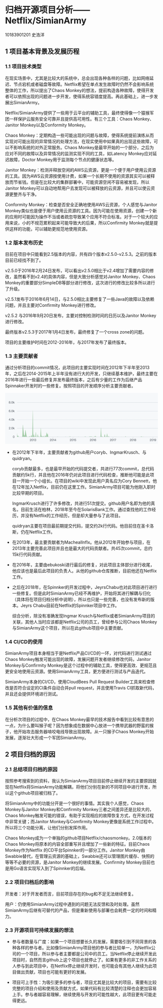 # 归档开源项目分析——Netflix/SimianArmy

10183901201 史浩洋

## 1 项目基本背景及发展历程

### 1.1 项目技术类型

在现实场景中，尤其是比较大的系统中，总会出现各种各样的问题，比如网络延迟、节点宕机或者磁盘等故障。Netflix希望在单点发生故障时仍然不会影响系统整体的工作，所以提出了Chaos Monkey的想法，提前构造各种故障，使得开发者可以依照出现的问题进一步开发，使得系统容错度提高。再此基础上，进一步发展出SimianArmy。

Netflix/SimianArmy提供了一些用于云平台的辅助工具，最终使得像一个猿猴军团一样保护云服务安全可靠并且提供高可用性。有三个工具：Chaos Monkey、Janitor Monkey以及Conformity Monkey。

Chaos Monkey：定期构造一些可能出现的问题与故障，使得系统提前演练从而实现对可能出现的异常情况的处理方法，在现实使用中如果真的出现这些故障，可以不影响系统的对外正常服务。Chaos Monkey是最早开始的一个部分，之后为应对不同的故障以及异常情况的监测实现不同的工具，如Latency Monkey应对延迟故障，Doctor Monkey用于监测每个节点的健康状态等。

Janitor Monkey：检测并释放空闲的AWS云资源，更是一个便于用户使用云资源的工具。因为AWS云资源按使用计费，如果一个长期不使用的资源其实可以被释放而节省钱。但是在比较大的集群部署中，可能资源空闲不容易被发现，所以Janitor Monkey可以自动地帮用户去发现可以被释放的云资源，并且可以使云资源更整齐与干净。

Conformity Monkey：检查是否安全正确地使用AWS云资源，个人感觉与Janitor Monkey类似也是便于用户使用云资源的工具。因为可能在使用资源，创建一个新的应用时可能因为操作不当或者疏忽导致某个应用不符合标准。对于一个较大的应用来说，小的不规范累积起来可能导致大的后果，所以Confirmity Monkey就是提供这样的功能，可以辅助更规范地使用资源。

### 1.2 版本发布历史

目前在项目中只能看到2.5版本的内容，共有四个版本v2.5.0-v2.5.3。之前的版本目前已经找不到了。

v2.5.0于2016年2月24日发布，可以看出v2.5.0相比于v2.4增加了需要内容的修改，虽然看不到v2.4的具体内容，但是大致分析感觉对Janitor Monkey、Chaos Monkey的重要部分SimpleDB等部分进行修改，这次进行的修改比较多所以进行了升级。

v2.5.1发布于2016年6月14日，与2.5.0相比主要修复了一些Java的故障以及依赖问题，并且主要对Confirmity Monkey进行修改。

v2.5.2 与2016年9月20日发布，主要对控制检测时间的日历以及Janitor Monkey进行修改。

最终版本v2.5.3于2017年1月4日发布，最终修复了一个cross zone的问题。

项目的主要维护时间在2012-2016年，与2017年发布了最终版本。

### 1.3 主要贡献者

通过分析项目的commit情况，此项目的主要实现时间在2012年下半年至2013年，之后在2014-2015年上半年没有进行大的开发，只继续基本维护，最终主要在2016年进行一些最后修复并发布最终版本，之后有少量的工作为后继产品Spinnaker开发时的一些修复。按照项目的开发顺序分析主要贡献者。

![Image](https://github.com/HaoyangShi/22-Spring-OSDD/blob/10183901201-final-report/final-report/contributer.png)

- 在2012年下半年，主要贡献者为github用户coryb、IngmarKrusch、与quidryan。

  coryb贡献最多，也是最早开始的代码提交者，共进行77次commit，总代码贡献约5k行，并且他在2016年仍对此项目进行代码检查，推断他可能是此项目一开始一个小组长。在项目的wiki中发现此用户真名应为Cory Bennett，他在12年加入Netflix，目前仍在这里工作。SimianArmy项目可能为他刚入职时比较早期的项目。

  IngmarKrusch进行了许多修改，共进行51次提交。github用户名即为他的真名，目前生活在柏林，2018年至今在SolarisBank工作。通过查找他的工作经历，并没有Netflix的工作经历，但是却大量参与了此项目。

  quidryan主要在项目最前期提交代码，提交约2k行代码。他目前住在圣卡洛斯，仍在Netflix工作。

- 在2013年，最主要贡献者为MachealInflx。他从2012年开始参与项目，在2013年主要完善此项目并且也是最大的代码贡献者。共45次commit，总约15k行代码贡献。

- 在2016年，主要由ebukoski进行最后的修复，对此项目主体部分进行收尾，他应该也是最后此项目的负责人。从他的github仓库推断，目前他还在Netflix工作。

- 之后在2018年，在Spinnker的开发过程中，JeyrsChabu也对此项目进行进行一些修复。但是此时SimianArmy已经不再维护，开始将其进行解耦与归化（具体将在项目归档分析中说明），所以也只是一些完善，也没有发布新的版本。Jeyrs Chabu目前在Netflix的Spinnker项目中工作。

  综合分析，除没有准确发现Ingmar Krusch与Netflix或者SimianArmy项目的关联，其他人当时应该都是Netflix公司的员工，曾经参与公司Chaos Monkey与SimianArmy这个项目，所以在此github项目中主要贡献。

### 1.4 CI/CD的使用

SimianArmy项目本身相当于是Netflix产品CI/CD的一环，对代码进行测试通过Chaos Monkey触发可能出现的故障，发展问题开发者继续修改代码，Janitor Monkey与Confirmity Monkey是这个过程中的辅助工具，使得更高效、更规范且更安全地使用云资源。使用SimianArmy工具，更方便进行测试与产品迭代。

SimianArmy本身的CI/CD，使用CloudBees Pull Request Builder工具来检查修改是否符合设定的CI条件自动合并pull request，并且使用Travis CI抓取新代码，并且还会提供环境进行测试。

### 1.5 其他有价值的信息

在分析次项目的过程中，在Chaos Monkey最早的技术报告中看到比较有意思的一点，为什么要叫猴子呢？因为想象成在数据中心放进一个携带武器的野蛮的猴子，他开始攻击服务器啃咬电线导致出现故障。从一只猴子Chaos Monkey开始发展，逐渐壮大形成一个军团SimianArmy。

## 2 项目归档的原因

### 2.1 总结项目归档的原因

按照参考搜索到的资料，我认为SimianArmy项目目前停止继续开发的主要原因就现在Netflix将SimianArmy功能解耦，将他们分别在新的不同项目中进行开发，所以这个github项目被归档了。

将SimianArmy中的功能分开是一个很好的事情。其实我个人感觉，Chaos Monkey与Janitor Monkey和Confirmity Monkey三者之间差异还是比较大的，Chaos Monkey触发可能的错误，有助于实现相应的故障恢复方式，在开发过程中非常关键；而Janitor Monkey与Comfirmity Monkey更像是系统工作过程中。所以将三个功能分离，让他们分别发挥作用。

Chaos Monkey成为一个单独的github项目Netflix/chaosmonkey。2.0版本的Chaos Monkey将原本的内容全部重写并且增加了一些新的特征。目前Chaos Monkey作为Netflix 的CD平台Spinnker的一部分工作。Janitor Monkey由Swabbie替代，在管理云资源的基础上，Swabbie还可以管理图片缓存、快照的等等不必要的资源，是Janitor Monkey的继续发展。Confirmity Monkey目前也是用Go语言实现写入到了Spinnker的后端。

### 2.2 项目归档后的影响

开发者：对于开发者而言，目前项目存在的bug和不足无法继续修复。

用户：仍使用SimianArmy过程中遇到的问题无法反馈和及时处理。虽然SimianArmy后继有可替代的产品，但是重新使用与部署也会耗费一定的时间和精力。

### 2.3 开源项目可持续发展的想法

- 参与者数量与广度：如果一个项目想要长久的发展，需要吸引到不同背景的各种各样的参与者。比如像SimianArmy项目他的参与者比较单一，为Netflix公司的一个项目，所以参与者主要都是公司中的员工。当Netflix停止继续开发此项目时，自然而言github上这个项目也就停止了。如果有更多的非工作关系的人参与到此项目中，在Netflix停止继续开发时，也可能会有其他人继续为此项目做出贡献，项目也可能有更好的发展。

- 项目可上手性：为吸引更多的参与者，项目尤其是比较大的项目，需要有比较完整的项目介绍和使用及贡献方式，如果代码有比较清楚的注释也会更加容易上手。参与者越容易理解，继续使用与开发的可能性越大，此项目更有可能走得更远。

  





